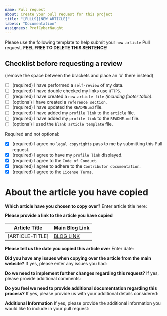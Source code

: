 ```yaml
---
name: Pull request
about: Create your pull request for this project
title: "[PULLS][NEW ARTICLE]"
labels: "Documentation"
assignees: ProfCyberNaught
---
```


Please use the following template to help submit your `new article` Pull request. **FEEL FREE TO DELETE THIS SENTENCE!**

## Checklist before requesting a review
(remove the space between the brackets and place an 'x' there instead)

- [ ] (required) I have performed a `self-review` of my data.
- [ ] (required) I have double checked my links use `HTTPS`.
- [ ] (required) I have created a `new article file` _(incuding footer table)_.
- [ ] (optional) I have created a `reference section`.
- [ ] (required) I have updated the `README.md` file.
- [ ] (required) I have added my `profile link` to the `article` file.
- [ ] (required) I have added my `profile link` to the `README.md` file.
- [ ] (optional) I used the `blank article template` file.

Required and not optional:
- [x] (required) I agree no `legal copyrights` pass to me by submitting this Pull request.
- [x] (required) I agree to have my `profile link` displayed.
- [x] (required) I agree to the `Code of Conduct`.
- [x] (required) I agree to adhere to the `Contributor documentation`.
- [x] (required) I agree to the `License Terms`.

# About the article you have copied

**Which article have you chosen to copy over?**
Enter article title here:

**Please provide a link to the article you have copied**

| Article Title | Main Blog Link |
| --- | --- |
| [ARTICLE-TITLE] | [BLOG LINK]([ARTICLE-URL])|

**Please tell us the date you copied this article over**
Enter date:

**Did you have any issues when copying over the article from the main website?**
If yes, please enter any issues you had:

**Do we need to implement further changes regarding this request?**
If yes, please provide additional comments:

**Do you feel we need to provide additional documentation regarding this process?**
If yes, please provide us with your additional details considered:

**Additional Information**
If yes, please provide the additional information you would like to include in your pull request:
